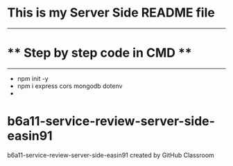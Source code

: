# **This is my Server Side README file**
___
# ** Step by step code in CMD **
___
* npm init -y
* npm i express cors mongodb dotenv
* 



# b6a11-service-review-server-side-easin91
b6a11-service-review-server-side-easin91 created by GitHub Classroom
